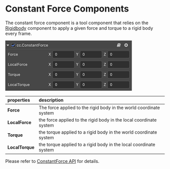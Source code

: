 # Constant Force Components

The constant force component is a tool component that relies on the [Rigidbody](physics-rigidbody.md) component to apply a given force and torque to a rigid body every frame.

![constant-force component](img/constant-force.jpg)

| properties | description |
| :---|:--- |
| **Force** | The force applied to the rigid body in the world coordinate system |
| **LocalForce** | the force applied to the rigid body in the local coordinate system |
| **Torque** | the torque applied to a rigid body in the world coordinate system
| **LocalTorque** | the torque applied to a rigid body in the local coordinate system |

Please refer to [ConstantForce API](__APIDOC__/zh/#/docs/3.4/zh/physics/classes/ConstantForce.html) for details.
